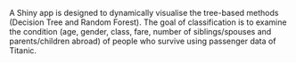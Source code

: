 A Shiny app is designed to dynamically visualise the tree-based methods (Decision Tree and Random Forest). The goal of classification is to examine the condition (age, gender, class, fare, number of siblings/spouses and parents/children abroad) of people who survive using passenger data of Titanic. 
